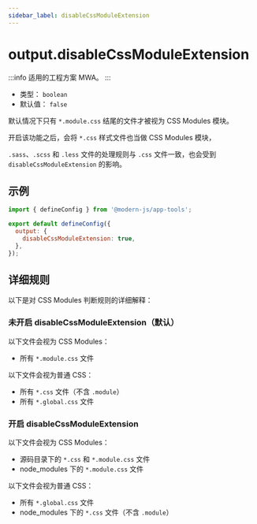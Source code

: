 ```yaml
---
sidebar_label: disableCssModuleExtension
---
```


# output.disableCssModuleExtension

:::info 适用的工程方案
MWA。
:::

- 类型： `boolean`
- 默认值： `false`

默认情况下只有 `*.module.css` 结尾的文件才被视为 CSS Modules 模块。

开启该功能之后，会将 `*.css` 样式文件也当做 CSS Modules 模块，

`.sass`、`.scss` 和 `.less` 文件的处理规则与 `.css` 文件一致，也会受到 `disableCssModuleExtension` 的影响。

## 示例

```js title="modern.config.js"
import { defineConfig } from '@modern-js/app-tools';

export default defineConfig({
  output: {
    disableCssModuleExtension: true,
  },
});
```

## 详细规则

以下是对 CSS Modules 判断规则的详细解释：

### 未开启 disableCssModuleExtension（默认）

以下文件会视为 CSS Modules：

- 所有 `*.module.css` 文件

以下文件会视为普通 CSS：

- 所有 `*.css` 文件（不含 `.module`）
- 所有 `*.global.css` 文件

### 开启 disableCssModuleExtension

以下文件会视为 CSS Modules：

- 源码目录下的 `*.css` 和 `*.module.css` 文件
- node_modules 下的 `*.module.css` 文件

以下文件会视为普通 CSS：

- 所有 `*.global.css` 文件
- node_modules 下的 `*.css` 文件（不含 `.module`）
